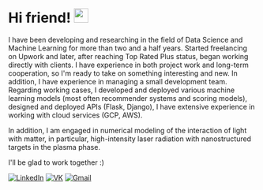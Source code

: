 # Hi friend! <img src="https://media.giphy.com/media/hvRJCLFzcasrR4ia7z/giphy.gif" width="29px" height="29px">

I have been developing and researching in the field of Data Science and Machine Learning for more than two and a half years. Started freelancing on Upwork and later, after reaching Top Rated Plus status, began working directly with clients. I have experience in both project work and long-term cooperation, so I'm ready to take on something interesting and new. In addition, I have experience in managing a small development team.
Regarding working cases, I developed and deployed various machine learning models (most often recommender systems and scoring models), designed and deployed APIs (Flask, Django), I have extensive experience in working with cloud services (GCP, AWS).

In addition, I am engaged in numerical modeling of the interaction of light with matter, in particular, high-intensity laser radiation with nanostructured targets in the plasma phase.

I'll be glad to work together :)

[![LinkedIn](https://img.shields.io/badge/Linked%20In-0A66C2?style=for-the-badge&logo=LinkedIn&logoColor=white)](https://www.linkedin.com/in/lev-litvinov/)
[![VK](https://img.shields.io/badge/VK-0077FF?style=for-the-badge&logo=VK&logoColor=white)](https:/vk.com/misery7100)
[![Gmail](https://img.shields.io/badge/Gmail-EA4335?style=for-the-badge&logo=Gmail&logoColor=white)](malito:misery7100@gmail.com)

